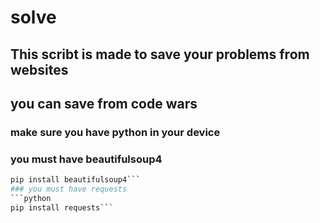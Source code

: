 # solve
## This scribt is made to save your problems from websites 
## you can save from code wars 

### make sure you have python in your device 
### you must have beautifulsoup4
```python
pip install beautifulsoup4```
### you must have requests
```python
pip install requests```
